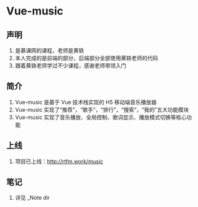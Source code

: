 # Vue-music

## 声明
1. 是慕课网的课程，老师是黄轶
2. 本人完成的是前端的部分，后端部分全部使用黄轶老师的代码
3. 跟着黄轶老师学过不少课程，感谢老师带领入门

## 简介
1. Vue-music 是基于 Vue 技术栈实现的 H5 移动端音乐播放器
2. Vue-music 实现了“推荐”，“歌手”，“排行”，“搜索”，“我的”五大功能模块
3. Vue-music 实现了音乐播放、全局控制、歌词显示、播放模式切换等核心功能

## 上线
1. 项目已上线：http://rtfm.work/music

## 笔记
1. 详见 _Note dir
